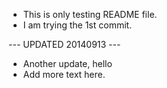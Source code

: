 - This is only testing README file.
- I am trying the 1st commit.

--- UPDATED 20140913 ---
- Another update, hello
- Add more text here.